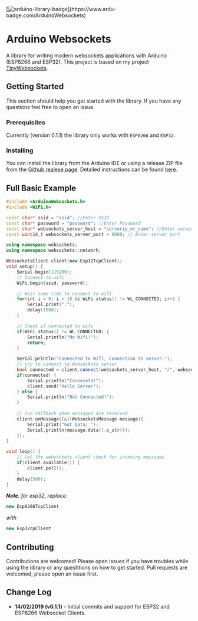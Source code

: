 [![arduino-library-badge](https://www.ardu-badge.com/badge/ArduinoWebsockets.svg?)](https://www.ardu-badge.com/ArduinoWebsockets)

# Arduino Websockets

A library for writing modern websockets applications with Arduino (ESP8266 and ESP32). This project is based on my project [TinyWebsockets](https://github.com/gilmaimon/TinyWebsockets).

## Getting Started
This section should help you get started with the library. If you have any questions feel free to open an issue.

### Prerequisites
Currently (version 0.1.1) the library only works with `ESP8266` and `ESP32`.

### Installing

You can install the library from the Arduino IDE or using a release ZIP file from the [Github realese page](https://github.com/gilmaimon/TinyWebsockets/releases).
Detailed instructions can be found [here](https://www.ardu-badge.com/ArduinoWebsockets).

## Full Basic Example
```c++
#include <ArduinoWebsockets.h>
#include <WiFi.h>

const char* ssid = "ssid"; //Enter SSID
const char* password = "password"; //Enter Password
const char* websockets_server_host = "serverip_or_name"; //Enter server adress
const uint16_t websockets_server_port = 8080; // Enter server port

using namespace websockets;
using namespace websockets::network;

WebsocketsClient client(new Esp32TcpClient);
void setup() {
    Serial.begin(115200);
    // Connect to wifi
    WiFi.begin(ssid, password);

    // Wait some time to connect to wifi
    for(int i = 0; i < 10 && WiFi.status() != WL_CONNECTED; i++) {
        Serial.print(".");
        delay(1000);
    }

    // Check if connected to wifi
    if(WiFi.status() != WL_CONNECTED) {
        Serial.println("No Wifi!");
        return;
    }

    Serial.println("Connected to Wifi, Connection to server.");
    // try to connect to Websockets server
    bool connected = client.connect(websockets_server_host, "/", websockets_server_port);
    if(connected) {
        Serial.println("Connecetd!");
        client.send("Hello Server");
    } else {
        Serial.println("Not Connected!");
    }
    
    // run callback when messages are received
    client.onMessage([&](WebsocketsMessage message){
        Serial.print("Got Data: ");
        Serial.println(message.data().c_str());
    });
}

void loop() {
    // let the websockets client check for incoming messages
    if(client.available()) {
        client.poll();
    }
    delay(500);
}
```

***Note**: for esp32, replace:* 
```c++
new Esp8266TcpClient
``` 
*with*
```c++
new Esp32cpClient
```


## Contributing
Contributions are welcomed! Please open issues if you have troubles while using the library or any queshtions on how to get started. Pull requests are welcomed, please open an issue first.

## Change Log
- **14/02/2019 (v0.1.1)** - Initial commits and support for ESP32 and ESP8266 Websocket Clients.